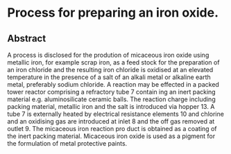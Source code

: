 # Process for preparing an iron oxide.

## Abstract
A process is disclosed for the prodution of micaceous iron oxide using metallic iron, for example scrap iron, as a feed stock for the preparation of an iron chloride and the resulting iron chloride is oxidised at an elevated temperature in the presence of a salt of an alkali metal or alkaline earth metal, preferably sodium chloride. A reaction may be effected in a packed tower reactor comprising a refractory tube 7 contain ing an inert packing material e.g. aluminosilicate ceramic balls. The reaction charge including packing material, metallic iron and the salt is introduced via hopper 13. A tube 7 is externally heated by electrical resistance elements 10 and chlorine and an oxidising gas are introduced at inlet 8 and the off gas removed at outlet 9. The micaceous iron reaction pro duct is obtained as a coating of the inert packing material. Micaceous iron oxide is used as a pigment for the formulation of metal protective paints.